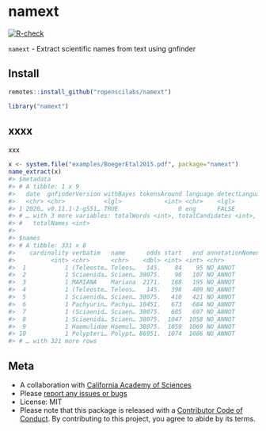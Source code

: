 namext
======



[![R-check](https://github.com/ropenscilabs/namext/workflows/R-check/badge.svg)](https://github.com/ropenscilabs/namext/actions/)


`namext` - Extract scientific names from text using gnfinder

## Install


```r
remotes::install_github("ropenscilabs/namext")
```


```r
library("namext")
```

## xxxx

xxx


```r
x <- system.file("examples/BoegerEtal2015.pdf", package="namext")
name_extract(x)
#> $metadata
#> # A tibble: 1 x 9
#>   date  gnfinderVersion withBayes tokensAround language detectLanguage
#>   <chr> <chr>           <lgl>            <int> <chr>    <lgl>         
#> 1 2020… v0.11.1-2-g551… TRUE                 0 eng      FALSE         
#> # … with 3 more variables: totalWords <int>, totalCandidates <int>,
#> #   totalNames <int>
#> 
#> $names
#> # A tibble: 331 x 8
#>    cardinality verbatim   name      odds start   end annotationNomen… annotation
#>          <int> <chr>      <chr>    <dbl> <int> <int> <chr>            <chr>     
#>  1           1 (Teleoste… Teleos…   145.    84    95 NO_ANNOT         ""        
#>  2           1 Sciaenida… Sciaen… 38075.    96   107 NO_ANNOT         ""        
#>  3           1 MARIANA    Mariana  2171.   188   195 NO_ANNOT         ""        
#>  4           1 (Teleoste… Teleos…   145.   398   409 NO_ANNOT         ""        
#>  5           1 Sciaenida… Sciaen… 38075.   410   421 NO_ANNOT         ""        
#>  6           1 Pachyurin… Pachyu… 10451.   673   684 NO_ANNOT         ""        
#>  7           1 (Sciaenid… Sciaen… 38075.   685   697 NO_ANNOT         ""        
#>  8           1 Sciaenida… Sciaen… 38075.  1047  1058 NO_ANNOT         ""        
#>  9           1 Haemulidae Haemul… 38075.  1059  1069 NO_ANNOT         ""        
#> 10           1 Polypteri… Polypt… 86951.  1074  1086 NO_ANNOT         ""        
#> # … with 321 more rows
```

## Meta

* A collaboration with [California Academy of Sciences](http://www.calacademy.org/)
* Please [report any issues or bugs](https://github.com/ropenscilabs/namext/issues)
* License: MIT
* Please note that this package is released with a [Contributor Code of Conduct](https://ropensci.org/code-of-conduct/). By contributing to this project, you agree to abide by its terms.
